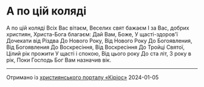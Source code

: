 А по цій коляді
================================================================

А по цій коляді
Всіх Вас вітаєм,
Веселих свят бажаєм
І за Вас, добрих християн,
Христа-Бога благаєм:
Дай Вам, Боже,
У щасті-здоров'ї
Дочекати від Різдва
До Нового Року,
Від Нового Року
До Богоявления,
Від Богоявления
До Воскресіння,
Від Воскресіння
До Тройці Святої,
Цілий рік прожити
У щасті і спокою,
Від цього року
До ста літ,
З року в рік,
Поки Господь Бог
Вам назначив вік.

----------------------------------------------------------------

[джерело]: https://kyrios.org.ua/literature/vinchuvannya/11474-vinshuvannja-po-koljadi-tekst-vinshuvannja.html

Отримано із [християнського порталу «Кіріос»][джерело]
2024-01-05
